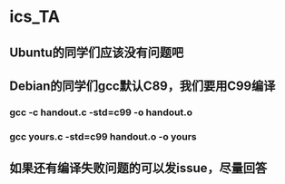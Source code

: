# ics_TA
## Ubuntu的同学们应该没有问题吧
## Debian的同学们gcc默认C89，我们要用C99编译
### gcc -c handout.c -std=c99 -o handout.o
### gcc yours.c -std=c99 handout.o -o yours
## 如果还有编译失败问题的可以发issue，尽量回答
